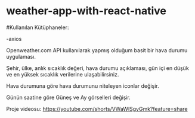 # weather-app-with-react-native
 
#Kullanılan Kütüphaneler:

-axios

Openweather.com API kullanılarak yapmış olduğum basit bir hava durumu uygulaması.

Şehir, ülke, anlık sıcaklık değeri, hava durumu açıklaması, gün içi en düşük ve en yüksek sıcaklık verilerine ulaşabilirsiniz.

Hava durumuna göre hava durumunu niteleyen iconlar değişir.

Günün saatine göre Güneş ve Ay görselleri değişir.

Proje videosu: https://youtube.com/shorts/VWaWlSgvGmk?feature=share
